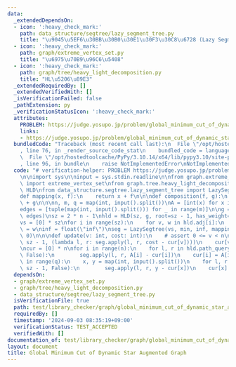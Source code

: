 ```yaml
---
data:
  _extendedDependsOn:
  - icon: ':heavy_check_mark:'
    path: data_structure/segtree/lazy_segment_tree.py
    title: "\u9045\u5EF6\u30BB\u30B0\u30E1\u30F3\u30C8\u6728 (Lazy Segment Tree)"
  - icon: ':heavy_check_mark:'
    path: graph/extreme_vertex_set.py
    title: "\u6975\u70B9\u96C6\u5408"
  - icon: ':heavy_check_mark:'
    path: graph/tree/heavy_light_decomposition.py
    title: "HL\u5206\u89E3"
  _extendedRequiredBy: []
  _extendedVerifiedWith: []
  _isVerificationFailed: false
  _pathExtension: py
  _verificationStatusIcon: ':heavy_check_mark:'
  attributes:
    PROBLEM: https://judge.yosupo.jp/problem/global_minimum_cut_of_dynamic_star_augmented_graph
    links:
    - https://judge.yosupo.jp/problem/global_minimum_cut_of_dynamic_star_augmented_graph
  bundledCode: "Traceback (most recent call last):\n  File \"/opt/hostedtoolcache/PyPy/3.10.14/x64/lib/pypy3.10/site-packages/onlinejudge_verify/documentation/build.py\"\
    , line 76, in _render_source_code_stat\n    bundled_code = language.bundle(\n\
    \  File \"/opt/hostedtoolcache/PyPy/3.10.14/x64/lib/pypy3.10/site-packages/onlinejudge_verify/languages/python.py\"\
    , line 96, in bundle\n    raise NotImplementedError\nNotImplementedError\n"
  code: "# verification-helper: PROBLEM https://judge.yosupo.jp/problem/global_minimum_cut_of_dynamic_star_augmented_graph\n\
    \n\nimport sys\n\ninput = sys.stdin.readline\n\nfrom graph.extreme_vertex_set\
    \ import extreme_vertex_set\nfrom graph.tree.heavy_light_decomposition import\
    \ HLD\nfrom data_structure.segtree.lazy_segment_tree import LazySegtree\n\n\n\
    def mapping(x, f):\n    return x + f\n\n\ndef composition(f, g):\n    return f\
    \ + g\n\n\nn, m, q = map(int, input().split())\nA = [int(x) for x in input().split()]\n\
    edges = [tuple(map(int, input().split())) for _ in range(m)]\n\ng = extreme_vertex_set(n,\
    \ edges)\nsz = 2 * n - 1\nhld = HLD(sz, g, root=sz - 1, has_weight=True, is_undirect=False)\n\
    vs = [0] * sz\nfor i in range(sz):\n    for v, w in hld.adj[i]:\n        vs[hld.into[v]]\
    \ = w\ninf = float(\"inf\")\nseg = LazySegtree(vs, min, inf, mapping, composition,\
    \ 0)\n\n\ndef update(v: int, cost: int):\n    # assert 0 <= v < n\n    hld.path_query(v,\
    \ sz - 1, (lambda l, r: seg.apply(l, r, cost - cur[v])))\n    cur[v] = cost\n\n\
    \ncur = [0] * n\nfor i in range(n):\n    for l, r in hld.path_query(i, sz - 1,\
    \ False):\n        seg.apply(l, r, A[i] - cur[i])\n    cur[i] = A[i]\n\nfor _\
    \ in range(q):\n    x, y = map(int, input().split())\n    for l, r in hld.path_query(x,\
    \ sz - 1, False):\n        seg.apply(l, r, y - cur[x])\n    cur[x] = y\n    print(seg.all_prod())\n"
  dependsOn:
  - graph/extreme_vertex_set.py
  - graph/tree/heavy_light_decomposition.py
  - data_structure/segtree/lazy_segment_tree.py
  isVerificationFile: true
  path: test/library_checker/graph/global_minimum_cut_of_dynamic_star_augmented_graph.test.py
  requiredBy: []
  timestamp: '2024-09-03 08:35:19+09:00'
  verificationStatus: TEST_ACCEPTED
  verifiedWith: []
documentation_of: test/library_checker/graph/global_minimum_cut_of_dynamic_star_augmented_graph.test.py
layout: document
title: Global Minimum Cut of Dynamic Star Augmented Graph
---
```


